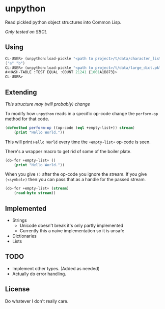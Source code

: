 # unpython

Read pickled python object structures into Common Lisp.

*Only tested on SBCL*

## Using

```lisp
CL-USER> (unpython:load-pickle "<path to project>/t/data/character_list.pkl")
("a" "b")
CL-USER> (unpython:load-pickle "<path to project>/t/data/large_dict.pkl")
#<HASH-TABLE :TEST EQUAL :COUNT 21241 {1001A1B873}>
CL-USER> 
```

## Extending

*This structure may (will probably) change*

To modify how `unpython` reads in a specific op-code change the `perform-op` method for that code.

```lisp
(defmethod perform-op ((op-code (eql +empty-list+)) stream)
    (print "Hello World."))
```

This will print `Hello World` every time the `+empty-list+` op-code is seen.

There's a wrapper macro to get rid of some of the boiler plate.

```lisp
(do-for +empty-list+ ()
    (print "Hello World."))
```

When you give `()` after the op-code you ignore the stream.
If you give `(<symbol>)` then you can pass that as a handle for the passed stream.

```lisp
(do-for +empty-list+ (stream)
    (read-byte stream))
```

## Implemented

* Strings 
  - Unicode doesn't break it's only partly implemented
  - Currently this a naive implementation so it is unsafe
* Dictionaries
* Lists

## TODO

* Implement other types. (Added as needed)
* Actually do error handling.

## License

Do whatever I don't really care.
